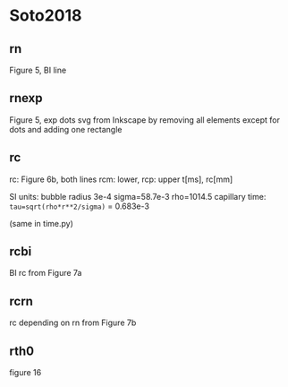 # Soto2018

## rn
Figure 5, BI line

## rnexp
Figure 5, exp dots
svg from Inkscape by removing all elements except for dots 
and adding one rectangle

## rc
rc: Figure 6b, both lines
rcm: lower, rcp: upper
t[ms], rc[mm]

SI units:
bubble radius 3e-4
sigma=58.7e-3
rho=1014.5
capillary time: `tau=sqrt(rho*r**2/sigma)` = 0.683e-3

(same in time.py)

## rcbi

BI rc from Figure 7a

## rcrn

rc depending on rn from Figure 7b

## rth0

figure 16
